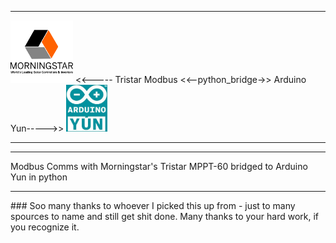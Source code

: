 <hr/>
<p>
<img height="100px" src="morningstar.png" > <<----- Tristar Modbus <<--python_bridge->> Arduino Yun----->> <img height="75px" src="arduinoyun.jpg"><hr/>
</p>
<hr/>
<p>
Modbus Comms with Morningstar's Tristar MPPT-60 bridged to Arduino Yun in python
</p>
<hr/>
### Soo many thanks to whoever I picked this up from - just to many spources to name and still get shit done.  Many thanks to your hard work, if you recognize it.

